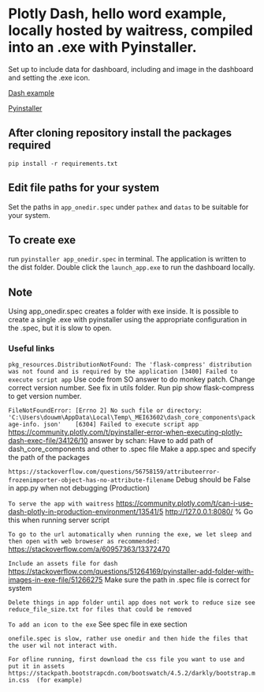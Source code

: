 # Plotly Dash, hello word example, locally hosted by waitress, compiled into an .exe with Pyinstaller.
Set up to include data for dashboard, including and image in the dashboard and setting the .exe icon.

[Dash example](https://dash.plotly.com/layout)

[Pyinstaller](https://www.pyinstaller.org/)

## After cloning repository install the packages required
`pip install -r requirements.txt`

## Edit file paths for your system
Set the paths in `app_onedir.spec` under `pathex` and `datas` to be suitable for your system.

## To create exe
run `pyinstaller app_onedir.spec` in terminal.
The application is written to the dist folder. Double click the `launch_app.exe` to run the dashboard locally.

## Note
Using app_onedir.spec creates a folder with exe inside. It is possible to create a single .exe with pyinstaller using the appropriate configuration in the .spec, but it is slow to open. 

### Useful links 

`pkg_resources.DistributionNotFound: The 'flask-compress' distribution was not found and is required by the application
[3400] Failed to execute script app`
Use code from SO answer to do monkey patch.
Change correct version number. See fix in utils folder.
Run pip show flask-compress to get version number.

`FileNotFoundError: [Errno 2] No such file or directory: 'C:\Users\douwm\AppData\Local\Temp\_MEI63602\dash_core_components\package-info.
    json'    [6304] Failed to execute script app`
https://community.plotly.com/t/pyinstaller-error-when-executing-plotly-dash-exec-file/34126/10
answer by schan: Have to add path of dash_core_components and other to .spec file
Make a app.spec and specify the path of the packages


`https://stackoverflow.com/questions/56758159/attributeerror-frozenimporter-object-has-no-attribute-filename`
Debug should be False in app.py when not debugging (Production)

`To serve the app with waitress`
https://community.plotly.com/t/can-i-use-dash-plotly-in-production-environment/13541/5
http://127.0.0.1:8080/ % Go this when running server script

`To go to the url automatically when running the exe, we let sleep and then open with web broweser as recommended:`
https://stackoverflow.com/a/60957363/13372470

`Include an assets file for dash`
https://stackoverflow.com/questions/51264169/pyinstaller-add-folder-with-images-in-exe-file/51266275
Make sure the path in .spec file is correct for system

`Delete things in app folder until app does not work to reduce size
see reduce_file_size.txt for files that could be removed`

`To add an icon to the exe`
See spec file in exe section

`onefile.spec is slow, rather use onedir and then hide the files that the user wil not interact with.`

`For ofline running, first download the css file you want to use and put it in assets
https://stackpath.bootstrapcdn.com/bootswatch/4.5.2/darkly/bootstrap.min.css  (for example)`
